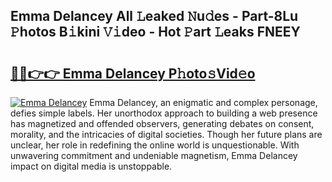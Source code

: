 ## Emma Delancey All 𝙻eaked 𝙽u𝚍es - Part-8Lu 𝙿hotos B𝚒kini 𝚅𝚒deo - Hot 𝙿art 𝙻eaks FNEEY

# <h2><a href="http://ld3atcr.urlbe.top/?page=Emma+Delancey">🔗🔗👉👉 Emma Delancey P𝚑oto𝚜Vid𝚎o</a></h2>

[![Emma Delancey](https://i.imgur.com/eBuTRDB.gif)](http://ld3atcr.urlbe.top/?page=Emma+Delancey)
Emma Delancey, an enigmatic and complex personage, defies simple labels. Her unorthodox approach to building a web presence has magnetized and offended observers, generating debates on consent, morality, and the intricacies of digital societies. Though her future plans are unclear, her role in redefining the online world is unquestionable. With unwavering commitment and undeniable magnetism, Emma Delancey impact on digital media is unstoppable.
